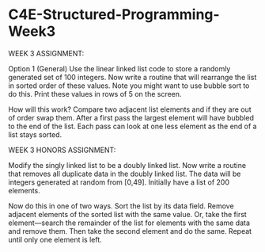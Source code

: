 # C4E-Structured-Programming-Week3

WEEK 3 ASSIGNMENT:

Option 1 (General)
Use the linear linked list code to store a randomly generated set of 100 integers.  Now write a routine that will rearrange the list in sorted order of these values. Note you might want to use bubble sort to do this. Print these values in rows of 5 on the screen.

How will this work? Compare two adjacent list elements and if they are out of order swap them. After a first pass the largest element will have bubbled to the end of the list. Each pass can look at one less element as the end of a list stays sorted.

WEEK 3 HONORS ASSIGNMENT:

Modify the singly linked list to be a doubly linked list. Now write a routine that removes all duplicate data in the doubly linked list. The data will be integers generated at random from [0,49]. Initially have a list of 200 elements.

Now do this in one of two ways.  Sort the list by its data field. Remove adjacent elements of the sorted list with the same value. Or, take the first element—search the remainder of the list for elements with the same data and remove them. Then take the second element and do the same. Repeat until only one element is left.
